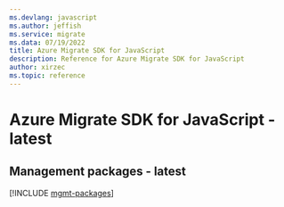 ```yaml
---
ms.devlang: javascript
ms.author: jeffish
ms.service: migrate
ms.data: 07/19/2022
title: Azure Migrate SDK for JavaScript
description: Reference for Azure Migrate SDK for JavaScript
author: xirzec
ms.topic: reference
---
```

# Azure Migrate SDK for JavaScript - latest

## Management packages - latest
[!INCLUDE [mgmt-packages](migrate-mgmt-index.md)]
